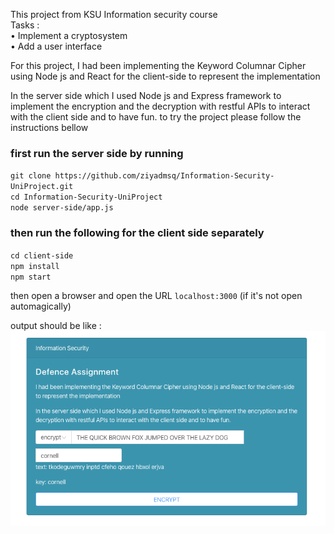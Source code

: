 This project from KSU Information security course<br/>
Tasks :<br/>
•   Implement a cryptosystem <br/>
•   Add a user interface<br/>

For this project, I had been implementing the Keyword Columnar Cipher using Node js  and React for the client-side to represent the implementation 

In the server side which I used Node js and Express framework to implement the encryption and the decryption with restful APIs to interact with the client side and to have fun. to try the project please follow the instructions bellow

### first run the server side by running <br/>
`git clone https://github.com/ziyadmsq/Information-Security-UniProject.git`<br/>
`cd Information-Security-UniProject`<br/>
`node server-side/app.js`<br/>

### then run the following for the client side separately<br/>
`cd client-side`<br/>
`npm install`<br/>
`npm start`<br/>

then open a browser and open the URL `localhost:3000` (if it's not open automagically)

output should be like :
<img src="screenshot.png" />